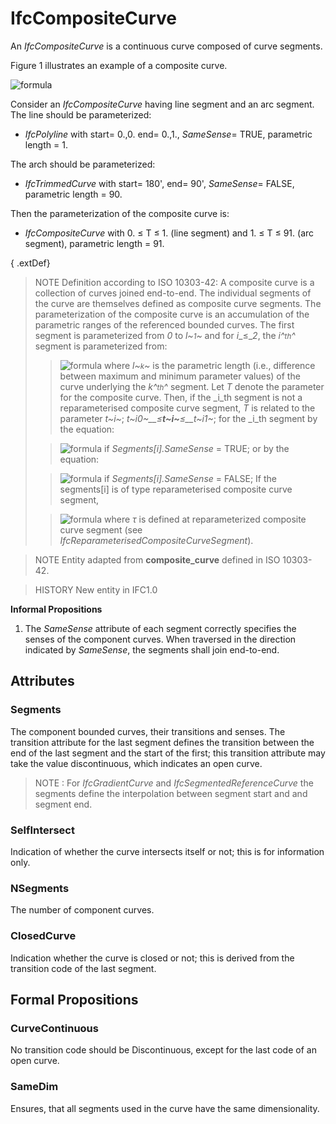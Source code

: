 # IfcCompositeCurve

An _IfcCompositeCurve_ is a continuous curve composed of curve segments.<!-- end of definition -->

Figure 1 illustrates an example of a composite curve.

![formula](../../../../figures/ifccompositecurve.png "Figure 1 — Composite curve")

Consider an _IfcCompositeCurve_ having line segment and an arc segment. The line should be parameterized:

* _IfcPolyline_ with start= 0.,0. end= 0.,1., _SameSense_= TRUE, parametric length = 1.

The arch should be parameterized:

* _IfcTrimmedCurve_ with start= 180', end= 90', _SameSense_= FALSE, parametric length = 90.

Then the parameterization of the composite curve is:

* _IfcCompositeCurve_ with 0. ≤ T ≤ 1. (line segment) and 1. ≤ T ≤ 91. (arc segment), parametric length = 91.



{ .extDef}
> NOTE Definition according to ISO 10303-42:
> A composite curve is a collection of curves joined end-to-end. The individual segments of the curve are themselves defined as composite curve segments. The parameterization of the composite curve is an accumulation of the parametric ranges of the referenced bounded curves. The first segment is parameterized from _0_ to _l~<small>1</small>~_ and for _i__≤__2_, the _i^<small>th</small>^_ segment is parameterized from:
>
>> ![formula](../../../../figures/ifccompositecurve-math1.gif)
> where _l~<small>k</small>~_ is the parametric length (i.e., difference between maximum and minimum parameter values) of the curve underlying the _k^<small>th</small>^_ segment. Let _T_ denote the parameter for the composite curve. Then, if the _i_th segment is not a reparameterised composite curve segment, _T_ is related to the parameter _t~i~_; _t~i0~__≤__t~i~__≤__t~i1~_; for the _i_th segment by the equation:
>
>> ![formula](../../../../figures/ifccompositecurve-math2.gif) if _Segments[i].SameSense_ = TRUE;
> or by the equation:
>
>> ![formula](../../../../figures/ifccompositecurve-math3.gif) if _Segments[i].SameSense_ = FALSE;
> If the segments[i] is of type reparameterised composite curve segment,
>
>> ![formula](../../../../figures/ifccompositecurve-math4.gif) where _τ_ is defined at reparameterized composite curve segment (see _IfcReparameterisedCompositeCurveSegment_).


>
> NOTE  Entity adapted from **composite_curve** defined in ISO 10303-42.

> HISTORY  New entity in IFC1.0

**Informal Propositions**

1. The _SameSense_ attribute of each segment correctly specifies the senses of the component curves. When traversed in the direction indicated by _SameSense_, the segments shall join end-to-end.

## Attributes

### Segments
The component bounded curves, their transitions and senses. The transition attribute for the last segment defines the transition between the end of the last segment and the start of the first; this transition attribute may take the value discontinuous, which indicates an open curve.

> NOTE : For _IfcGradientCurve_ and _IfcSegmentedReferenceCurve_ the segments define the interpolation between segment start and and segment end.

### SelfIntersect
Indication of whether the curve intersects itself or not; this is for information only.

### NSegments
The number of component curves.

### ClosedCurve
Indication whether the curve is closed or not; this is derived from the transition code of the last segment.

## Formal Propositions

### CurveContinuous
No transition code should be Discontinuous, except for the last code of an open curve.

### SameDim
Ensures, that all segments used in the curve have the same dimensionality.
